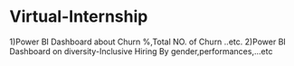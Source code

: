 # Virtual-Internship
1)Power BI  Dashboard about Churn %,Total NO. of Churn ..etc.
2)Power BI Dashboard on diversity-Inclusive Hiring By gender,performances,...etc
